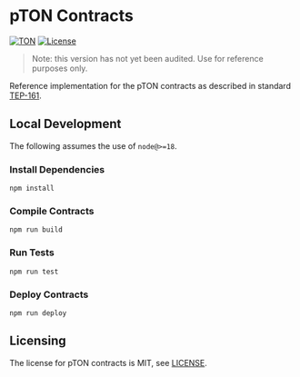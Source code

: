 # pTON Contracts

[![TON](https://img.shields.io/badge/based%20on-TON-blue)](https://ton.org/)
[![License](https://img.shields.io/badge/license-MIT-brightgreen)](https://opensource.org/licenses/MIT)

> Note: this version has not yet been audited. Use for reference purposes only.

Reference implementation for the pTON contracts as described in standard [TEP-161](https://github.com/ton-blockchain/TEPs/pull/161).

## Local Development

The following assumes the use of `node@>=18`.

### Install Dependencies

`npm install`

### Compile Contracts

`npm run build`

### Run Tests

`npm run test`

### Deploy Contracts

`npm run deploy`

## Licensing

The license for pTON contracts is MIT, see [LICENSE](LICENSE).